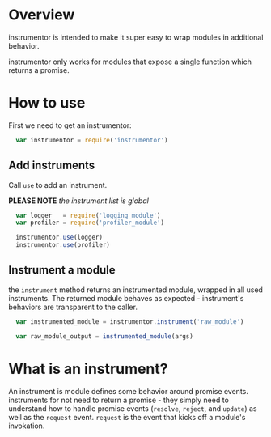 Overview
========

instrumentor is intended to make it super easy to wrap modules in additional behavior.

instrumentor only works for modules that expose a single function which returns a promise.

How to use
==========

First we need to get an instrumentor:

```javascript
  var instrumentor = require('instrumentor')
```

Add instruments
---------------

Call `use` to add an instrument.

__PLEASE NOTE__ _the instrument list is global_

```javascript
  var logger   = require('logging_module')
  var profiler = require('profiler_module')

  instrumentor.use(logger)
  instrumentor.use(profiler)
```

Instrument a module
-------------

the `instrument` method returns an instrumented module, wrapped in all used instruments. The returned
module behaves as expected - instrument's behaviors are transparent to the caller.

```javascript
  var instrumented_module = instrumentor.instrument('raw_module')

  var raw_module_output = instrumented_module(args)
```

What is an instrument?
======================

An instrument is module defines some behavior around promise events. instruments for not need to 
return a promise - they simply need to understand how to handle promise events (`resolve`, `reject`, and `update`) as well as the `request` event. `request` is the event that kicks off a module's invokation.